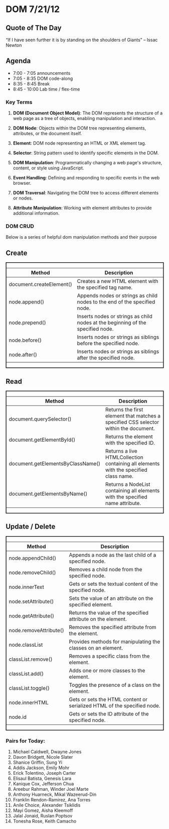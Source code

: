 # DOM 7/21/12

## Quote of The Day
“If I have seen further it is by standing on the shoulders of Giants”
– Issac Newton 

## Agenda

- 7:00 - 7:05 announcements
- 7:05 - 8:35 DOM code-along
- 8:35 - 8:45 Break
- 8:45 - 10:00 Lab time / flex-time

### Key Terms
1. **DOM (Document Object Model)**: The DOM represents the structure of a web page as a tree of objects, enabling manipulation and interaction.

2. **DOM Node**: Objects within the DOM tree representing elements, attributes, or the document itself.

3. **Element**: DOM node representing an HTML or XML element tag.

4. **Selector**: String pattern used to identify specific elements in the DOM.

5. **DOM Manipulation**: Programmatically changing a web page's structure, content, or style using JavaScript.

6. **Event Handling**: Defining and responding to specific events in the web browser.

7. **DOM Traversal**: Navigating the DOM tree to access different elements or nodes.

8. **Attribute Manipulation**: Working with element attributes to provide additional information.
     

### DOM CRUD
Below is a series of helpful dom manipulation methods and their purpose

<h2>Create</h2>
<div style="display: flex;  border:2px solid">
    <table>
        <thead>
                <tr>
                <th>Method</th>
                <th>Description</th>
                </tr>
        </thead>
        <tbody>
            <tr>
                <td>document.createElement()</td>
                <td>Creates a new HTML element with the specified tag name.</td>
            </tr>
            <tr>
                <td>node.append()</td>
                <td>Appends nodes or strings as child nodes to the end of the specified node.</td>
            </tr>
            <tr>
                <td>node.prepend()</td>
                <td>Inserts nodes or strings as child nodes at the beginning of the specified node.</td>
            </tr>
            <tr>
                <td>node.before()</td>
                <td>Inserts nodes or strings as siblings before the specified node.</td>
            </tr>
                <tr>
                <td>node.after()</td>
                <td>Inserts nodes or strings as siblings after the specified node.</td>
            </tr>
        </tbody>
    </table>
</div>

<h2>Read</h2>
<div style="display: flex;  border:2px solid">
    <table>
    <thead>
        <tr>
        <th>Method</th>
        <th>Description</th>
        </tr>
    </thead>
    <tbody>
        <tr>
        <td>document.querySelector()</td>
        <td>Returns the first element that matches a specified CSS selector within the document.</td>
        </tr>
        <tr>
        <td>document.getElementById()</td>
        <td>Returns the element with the specified ID.</td>
        </tr>
        <tr>
        <td>document.getElementsByClassName()</td>
        <td>Returns a live HTMLCollection containing all elements with the specified class name.</td>
        </tr>
        <tr>
        <td>document.getElementsByName()</td>
        <td>Returns a NodeList containing all elements with the specified name attribute.</td>
        </tr>
    </tbody>
    </table>
</div>
<h2> Update / Delete</h2>
<div style="display: flex;  border:2px solid">
    <table>
        <thead>
            <tr>
                <th>Method</th>
                <th>Description</th>
            </tr>
    </thead>
    <tbody>
            <tr>
                <td>node.appendChild()</td>
                <td>Appends a node as the last child of a specified node.</td>
            </tr>
            <tr>
                <td>node.removeChild()</td>
                <td>Removes a child node from the specified node.</td>
            </tr>
            <tr>
                <td>node.innerText</td>
                <td>Gets or sets the textual content of the specified node.</td>
            </tr>
            <tr>
                <td>node.setAttribute()</td>
                <td>Sets the value of an attribute on the specified element.</td>
            </tr>
            <tr>
                <td>node.getAttribute()</td>
                <td>Returns the value of the specified attribute on the element.</td>
            </tr>
            <tr>
                <td>node.removeAttribute()</td>
                <td>Removes the specified attribute from the element.</td>
            </tr>
            <tr>
                <td>node.classList</td>
                <td>Provides methods for manipulating the classes on an element.</td>
            </tr>
            <tr>
                <td>classList.remove()</td>
                <td>Removes a specific class from the element.</td>
            </tr>
            <tr>
                <td>classList.add()</td>
                <td>Adds one or more classes to the element.</td>
            </tr>
            <tr>
                <td>classList.toggle()</td>
                <td>Toggles the presence of a class on the element.</td>
            </tr>
            <tr>
                <td>node.innerHTML</td>
                <td>Gets or sets the HTML content or serialized HTML of the specified node.</td>
            </tr>
            <tr>
                <td>node.id</td>
                <td>Gets or sets the ID attribute of the specified node.</td>
            </tr>
        </tbody>
    </table>
</div>


### Pairs for Today:

1. Michael Caldwell, Dwayne Jones
2. Davon Bridgett, Nicole Slater
3. Shanice Griffin, Sung Yi
4. Addis Jackson, Emily Mohr
5. Erick Tolentino, Joseph Carter
6. Elisaul Batista, Genesis Lara
7. Kanique Cox, Jefferson Chua
8. Areebur Rahman, Winder Joel Marte
9. Anthony Huarneck, Mikal Wazeerud-Din
10. Franklin Rendon-Ramirez, Ana Torres
11. Anile Choice, Alexander Tsiklidis
12. Mayi Gomez, Aisha Kleemoff
13. Jalal Jonaid, Ruslan Poptsov
14. Tonesha Rose, Keith Camacho